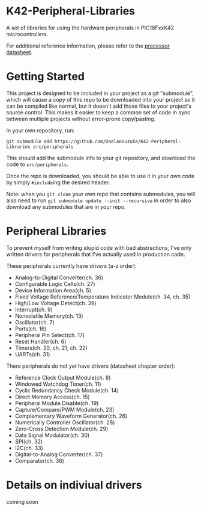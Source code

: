 # K42-Peripheral-Libraries

A set of libraries for using the hardware peripherals in PIC18FxxK42 microcontrollers.

For additional reference information, please refer to the [processor datasheet](http://ww1.microchip.com/downloads/en/DeviceDoc/PIC18LF26-27-45-46-47-55-56-57K42-Data-Sheet-40001919E.pdf).

# Getting Started

This project is designed to be included in your project as a git "submodule", which will cause a copy of this repo to be downloaded into your project so it can be compiled like normal, but it doesn't add those files to your project's source control. This makes it easier to keep a common set of code in sync between multiple projects without error-prone copy/pasting.

In your own repository, run:

```
git submodule add https://github.com/DaelonSuzuka/K42-Peripheral-Libraries src/peripherals
```

This should add the submodule info to your git repository, and download the code to `src/peripherals`.

Once the repo is downloaded, you should be able to use it in your own code by simply `#include`ing the desired header.

Note: when you `git clone` your own repo that contains submodules, you will also need to run `git submodule update --init --recursive` in order to also download any submodules that are in your repo.

# Peripheral Libraries

To prevent myself from writing stupid code with bad abstractions, I've only written drivers for peripherals that I've actually used in production code.

These peripherals currently have drivers (a-z order):
 - Analog-to-Digital Converter(ch. 36)
 - Configurable Logic Cells(ch. 27)
 - Device Information Area(ch. 5)
 - Fixed Voltage Reference/Temperature Indicator Module(ch. 34, ch. 35)
 - High/Low Voltage Detect(ch. 39)
 - Interrupt(ch. 9)
 - Nonvolatile Memory(ch. 13)
 - Oscillator(ch. 7)
 - Ports(ch. 16)
 - Peripheral Pin Select(ch. 17)
 - Reset Handler(ch. 6)
 - Timers(ch. 20, ch. 21, ch. 22)
 - UARTs(ch. 31)

There peripherals do not yet have drivers (datasheet chapter order):
 - Reference Clock Output Module(ch. 8)
 - Windowed Watchdog Timer(ch. 11)
 - Cyclic Redundancy Check Module(ch. 14)
 - Direct Memory Access(ch. 15)
 - Peripheral Module Disable(ch. 19)
 - Capture/Compare/PWM Module(ch. 23)
 - Complementary Waveform Generator(ch. 26)
 - Numerically Controller Oscillator(ch. 28)
 - Zero-Cross Detection Module(ch. 29)
 - Data Signal Modulator(ch. 30)
 - SPI(ch. 32)
 - I2C(ch. 33)
 - Digital-to-Analog Converter(ch. 37)
 - Comparator(ch. 38)

# Details on indiviual drivers

coming soon